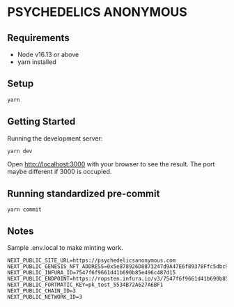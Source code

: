 # PSYCHEDELICS ANONYMOUS 

## Requirements
- Node v16.13 or above
- yarn installed

## Setup
```bash
yarn
```

## Getting Started
Running the development server:
```bash
yarn dev
```

Open [http://localhost:3000](http://localhost:3000) with your browser to see the result.
The port maybe different if 3000 is occupied.

## Running standardized pre-commit
```
yarn commit
```

## Notes
Sample .env.local to make minting work.
```
NEXT_PUBLIC_SITE_URL=https://psychedelicsanonymous.com
NEXT_PUBLIC_GENESIS_NFT_ADDRESS=0x5e878926D8873247d9A47E6f89378Ffc5dbc9974
NEXT_PUBLIC_INFURA_ID=7547f6f9661d41b690b85e496c487d15
NEXT_PUBLIC_ENDPOINT=https://ropsten.infura.io/v3/7547f6f9661d41b690b85e496c487d15
NEXT_PUBLIC_FORTMATIC_KEY=pk_test_5534B72A627A6BF1
NEXT_PUBLIC_CHAIN_ID=3
NEXT_PUBLIC_NETWORK_ID=3
```
